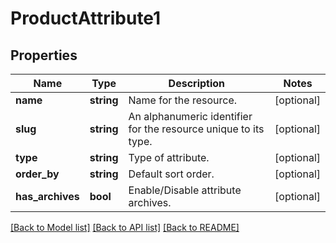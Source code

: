 # ProductAttribute1

## Properties
Name | Type | Description | Notes
------------ | ------------- | ------------- | -------------
**name** | **string** | Name for the resource. | [optional] 
**slug** | **string** | An alphanumeric identifier for the resource unique to its type. | [optional] 
**type** | **string** | Type of attribute. | [optional] 
**order_by** | **string** | Default sort order. | [optional] 
**has_archives** | **bool** | Enable/Disable attribute archives. | [optional] 

[[Back to Model list]](../../README.md#documentation-for-models) [[Back to API list]](../../README.md#documentation-for-api-endpoints) [[Back to README]](../../README.md)

